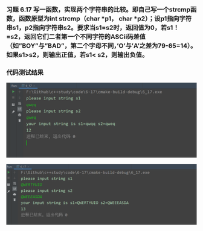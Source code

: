 ### 习题 6.17 写一函数，实现两个字符串的比较。即自己写一个strcmp函数，函数原型为int strcmp（char *p1， char *p2）；设p1指向字符串s1，p2指向字符串s2。要求当s1=s2时，返回值为0，若s1！=s2，返回它们二者第一个不同字符的ASCii码差值（如”BOY”与”BAD”，第二个字母不同，’O’与’A’之差为79-65=14）。如果s1>s2，则输出正值，若s1< s2，则输出负值。

### 代码测试结果

![image](https://github.com/sinary-sys/CppStudy/blob/master/pictures/clion64_PedE9lp33t.png)

![image](https://github.com/sinary-sys/CppStudy/blob/master/pictures/clion64_v5U5Wp7wvP.png)

